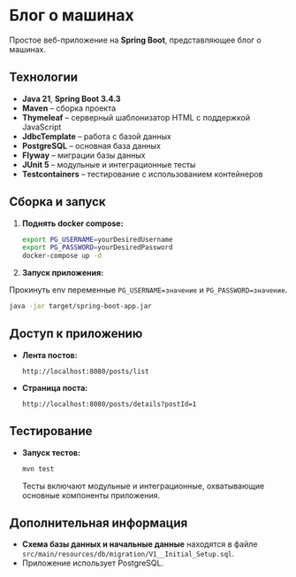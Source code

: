 # Блог о машинах

Простое веб-приложение на **Spring Boot**, представляющее блог о машинах.

## Технологии

- **Java 21**, **Spring Boot 3.4.3**
- **Maven** – сборка проекта
- **Thymeleaf** – серверный шаблонизатор HTML с поддержкой JavaScript
- **JdbcTemplate** – работа с базой данных
- **PostgreSQL** – основная база данных
- **Flyway** – миграции базы данных
- **JUnit 5** – модульные и интеграционные тесты
- **Testcontainers** – тестирование с использованием контейнеров

## Сборка и запуск

1. **Поднять docker compose:**

   ```bash
   export PG_USERNAME=yourDesiredUsername
   export PG_PASSWORD=yourDesiredPassword
   docker-compose up -d
   ```

2. **Запуск приложения:**

Прокинуть env переменные `PG_USERNAME=значение` и `PG_PASSWORD=значение`.

```bash
java -jar target/spring-boot-app.jar
```

## Доступ к приложению

- **Лента постов:**

  ```
  http://localhost:8080/posts/list
  ```

- **Страница поста:**

  ```
  http://localhost:8080/posts/details?postId=1
  ```

## Тестирование

- **Запуск тестов:**

  ```bash
  mvn test
  ```

  Тесты включают модульные и интеграционные, охватывающие основные компоненты приложения.

## Дополнительная информация

- **Схема базы данных и начальные данные** находятся в файле `src/main/resources/db/migration/V1__Initial_Setup.sql`.
- Приложение использует PostgreSQL.